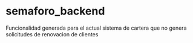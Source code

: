 # semaforo_backend

Funcionalidad generada para el actual sistema de cartera que no genera solicitudes de renovacion de clientes
